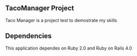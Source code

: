 ## TacoManager Project

Taco Manager is a project test to demostrate my skills

## Dependencies

This application dependes on Ruby 2.0 and Ruby on Rails 4.0
